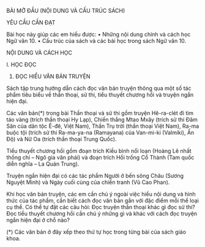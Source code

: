 BÀI MỞ ĐẦU
(NỘI DUNG VÀ CẤU TRÚC SÁCH)

YÊU CẦU CẦN ĐẠT

Bài học này giúp các em hiểu được:
• Những nội dung chính và cách học Ngữ văn 10.
• Cấu trúc của sách và các bài học trong sách Ngữ văn 10.

NỘI DUNG VÀ CÁCH HỌC

I. HỌC ĐỌC

1. ĐỌC HIỂU VĂN BẢN TRUYỆN

Sách tập trung hướng dẫn cách đọc văn bản truyện thông qua một số tác phẩm tiêu biểu về thần thoại, sử thi, tiểu thuyết chương hồi và truyện ngắn hiện đại.

Các văn bản(*) trong bài Thần thoại và sử thi gồm truyện Hê-ra-clét đi tìm táo vàng (trích thần thoại Hy Lạp), Chiến thắng Mtao Mxây (trích sử thi Đăm Săn của dân tộc Ê-đê, Việt Nam), Thần Trụ trời (thần thoại Việt Nam), Ra-ma buộc tội (trích sử thi Ra-ma-ya-na (Ramayana) của Van-mi-ki (Valmiki), Ấn Độ) và Nữ Oa (trích thần thoại Trung Quốc).

Tiểu thuyết chương hồi gồm đoạn trích Kiều bình nổi loạn (Hoàng Lê nhất thống chí – Ngô gia văn phái) và đoạn trích Hồi trống Cổ Thành (Tam quốc diễn nghĩa – La Quán Trung).

Truyện ngắn hiện đại có các tác phẩm Người ở bến sông Châu (Sương Nguyệt Minh) và Ngày cuối cùng của chiến tranh (Vũ Cao Phan).

Khi học văn bản truyện, các em cần chú ý ngoài việc hiểu nội dung và hình thức của tác phẩm, cần biết cách đọc văn bản gắn với đặc điểm mỗi thể loại cụ thể. Có thể tự đặt các câu hỏi: Đọc truyện thần thoại khác gì đọc sử thi? Đọc tiểu thuyết chương hồi cần chú ý những gì và khác với cách đọc truyện ngắn hiện đại ở chỗ nào?

(*) Các văn bản ở đây xếp theo thứ tự học trong từng bài của sách giáo khoa.
